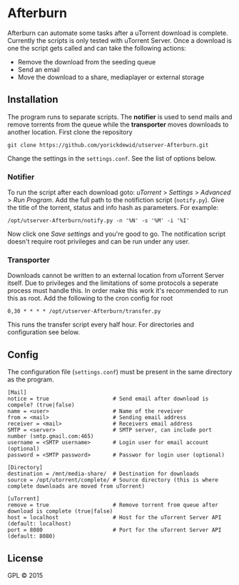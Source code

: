 # Afterburn

Afterburn can automate some tasks after a uTorrent download is complete. Currently the scripts is only tested with uTorrent Server. Once a download is one the script gets called and can take the following actions:
 - Remove the download from the seeding queue
 - Send an email
 - Move the download to a share, mediaplayer or external storage

## Installation

The program runs to separate scripts. The **notifier** is used to send mails and remove torrents from the queue while the **transporter** moves downloads to another location.
First clone the repository
```
git clone https://github.com/yorickdewid/utserver-Afterburn.git
```
Change the settings in the `settings.conf`. See the list of options below.

### Notifier

To run the script after each download goto: *uTorrent* > *Settings* > *Advanced* > *Run Program*. Add the full path to the notifiction script (`notify.py`). Give the title of the torrent, status and info hash as parameters. For example:
```
/opt/utserver-Afterburn/notify.py -n '%N' -s '%M' -i '%I'
```
Now click one *Save settings* and you're good to go. The notification script doesn't require root privileges and can be run under any user.

### Transporter

Downloads cannot be written to an external location from uTorrent Server itself. Due to privileges and the limitations of some protocols a seperate process must handle this. In order make this work it's recommended to run this as root. Add the following to the cron config for root
```
0,30 * * * * /opt/utserver-Afterburn/transfer.py
```
This runs the transfer script every half hour. For directories and configuration see below.

## Config
The configuration file (`settings.conf`) must be present in the same directory as the program.
```
[Mail]
notice = true                    # Send email after download is compele? (true|false)
name = <user>                    # Name of the reveiver
from = <mail>                    # Sending email address
receiver = <mail>                # Receivers email address
SMTP = <server>                  # SMTP server, can include port number (smtp.gmail.com:465)
username = <SMTP username>       # Login user for email account (optional)
password = <SMTP password>       # Passwor for login user (optional)

[Directory]
destination = /mnt/media-share/  # Destination for downloads
source = /opt/utorrent/complete/ # Source directory (this is where complete downloads are moved from uTorrent)

[uTorrent]
remove = true                    # Remove torrent from queue after download is complete (true|false)
host = localhost                 # Host for the uTorrent Server API (default: localhost)
port = 8080                      # Port for the uTorrent Server API (default: 8080)
```

## License

GPL &copy; 2015
